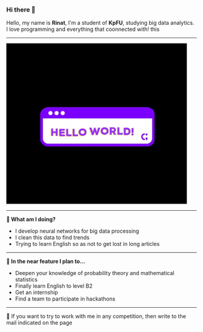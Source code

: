 ### Hi there 👋
<p2>Hello, my name is <b>Rinat</b>, I'm a student of <b>KpFU</b>, studying big data analytics. I love programming and everything that coonnected with! this</p2>
<hr />

![Hello World!](https://github.com/RunatK/RunatK/blob/main/helloWorld.gif)

<hr />
<p3><b>🔭 What am I doing?</b></p3>
<br />
<ul>
  <li>I develop neural networks for big data processing</li>
  <li>I clean this data to find trends</li>
  <li>Trying to learn English so as not to get lost in long articles</li>
</ul>
<hr />
<p3><b>🌱 In the near feature I plan to...</b></p3>
<br />
<ul>
  <li>Deepen your knowledge of probability theory and mathematical statistics</li>
  <li>Finally learn English to level B2</li>
  <li>Get an internship</li>
  <li>Find a team to participate in hackathons</li>
</ul>
<hr />
<p3>💬 If you want to try to work with me in any competition, then write to the mail indicated on the page</p3>
<!--
**RunatK/RunatK** is a ✨ _special_ ✨ repository because its `README.md` (this file) appears on your GitHub profile.

Here are some ideas to get you started:

- 🔭 I’m currently working on ...
- 🌱 I’m currently learning ...
- 👯 I’m looking to collaborate on ...
- 🤔 I’m looking for help with ...
- 💬 Ask me about ...
- 📫 How to reach me: ...
- 😄 Pronouns: ...
- ⚡ Fun fact: ...
-->
